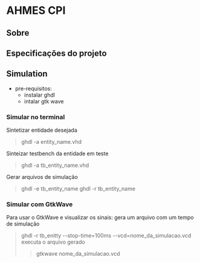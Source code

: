 # AHMES CPI

## Sobre

## Especificações do projeto

## Simulation
 - pre-requisitos:
   - instalar ghdl
   - intalar gtk wave

### Simular no terminal
Sintetizar entidade desejada
> ghdl -a entity_name.vhd

Sinteizar testbench da entidade em teste
> ghdl -a tb_entity_name.vhd

Gerar arquivos de simulação
> ghdl -e tb_entity_name
> ghdl -r tb_entity_name

### Simular com GtkWave
Para usar o GtkWave e visualizar os sinais:
gera um arquivo com um tempo de simulação 
> ghdl -r tb_enitty --stop-time=100ms --vcd=nome_da_simulacao.vcd
executa o arquivo gerado
> > gtkwave nome_da_simulacao.vcd

